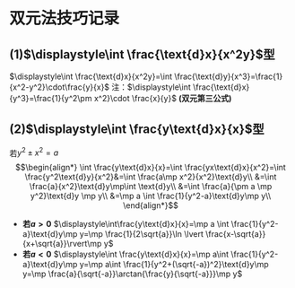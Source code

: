 # 双元法技巧记录
## (1)$\displaystyle\int \frac{\text{d}x}{x^2y}$型
$\displaystyle\int \frac{\text{d}x}{x^2y}=\int \frac{\text{d}y}{x^3}=\frac{1}{x^2-y^2}\cdot\frac{y}{x}$
注：$\displaystyle\int \frac{\text{d}x}{y^3}=\frac{1}{y^2\pm x^2}\cdot \frac{x}{y}$ **(双元第三公式)**
## (2)$\displaystyle\int \frac{y\text{d}x}{x}$型
若$y^2\pm x^2=a$
$$\begin{align*}
    \int \frac{y\text{d}x}{x}=\int \frac{yx\text{d}x}{x^2}=\int \frac{y^2\text{d}y}{x^2}&=\int \frac{a\mp x^2}{x^2}\text{d}y\\
    &=\int \frac{a}{x^2}\text{d}y\mp\int \text{d}y\\
    &=\int \frac{a}{\pm a \mp y^2}\text{d}y \mp y\\
    &=\mp a \int \frac{1}{y^2-a}\text{d}y\mp y\\
\end{align*}$$
* **若$a>0$**
$\displaystyle\int\frac{y\text{d}x}{x}=\mp a \int \frac{1}{y^2-a}\text{d}y\mp y=\mp \frac{1}{2\sqrt{a}}\ln \lvert \frac{x-\sqrt{a}}{x+\sqrt{a}}\rvert\mp y$
* **若$a<0$**
  $\displaystyle\int \frac{y\text{d}x}{x}=\mp a\int \frac{1}{y^2-a}\text{d}y\mp y=\mp a\int \frac{1}{y^2+(\sqrt{-a})^2}\text{d}y\mp y=\mp \frac{a}{\sqrt{-a}}\arctan{\frac{y}{\sqrt{-a}}}\mp y$